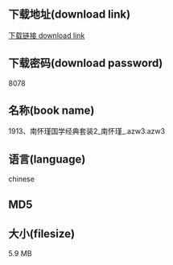 ## 下载地址(download link)
[下载链接 download link](https://tutu365.netlify.app/?s=1913%E3%80%81%E5%8D%97%E6%80%80%E7%91%BE%E5%9B%BD%E5%AD%A6%E7%BB%8F%E5%85%B8%E5%A5%97%E8%A3%852_%E5%8D%97%E6%80%80%E7%91%BE_.azw3)

## 下载密码(download password)
8078

## 名称(book name)
1913、南怀瑾国学经典套装2_南怀瑾_.azw3.azw3

## 语言(language)
chinese

## MD5


## 大小(filesize)
5.9 MB
